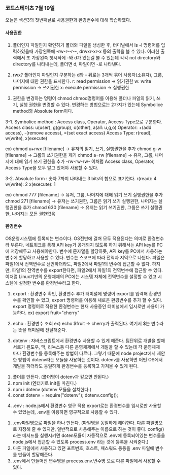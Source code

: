 ### 코드스테이츠 7월 19일

오늘은 섹션3의 첫번째날로 사용권한과 환경변수에 대해 학습하였다.

#### 사용권한

1. 폴더인지 파일인지 확인하기
   폴더와 파일을 생성한 후, 터미널에서 ls -l 명령어를 입력하였을때 가장왼쪽에 -rw-r--r--, drwxr-xr-x 등의 출력을 볼 수 있다.
   이러한 출력에서 또 가장왼쪽 첫시작에 -와 d가 있는걸 볼 수 있는데 각각 not directory와 directory를 나타내는데, 폴더면 d, 파일이면 -로 나타낸다.

2. rwx?
   폴더인지 파일인지 구분하는 d와 - 뒤로는 3개씩 묶어 사용자(소유자), 그룹, 나머지에 대한 권한을 표시한다.
   r: read permission -> 읽기권한
   w: write permission -> 쓰기권한
   x: execute permission -> 실행권한

3. 권한을 변경하는 명령어 chmod
   chmod명령어를 이용해 폴더나 파일의 읽기, 쓰기, 실행 권한을 변경할 수 있다.
   변경하는 방법으로는 2가지가 있는데 Symbolice method와 Absolute form이다.

3-1. Symbolice method : Access class, Operator, Access Type으로 구분한다.
Access class: u(user), g(group), o(other), a(all: u,g,o)
Operator: +(add access), -(remove access), =(set exact access)
Access Type: r(read), w(write), x(execute)

ex)
chmod u+rwx [filename] -> 유저의 읽기, 쓰기, 실행권한을 추가
chmod g-w [filename] -> 그룹의 쓰기권한을 제거
chmod a=rw [filename] -> 유저, 그룹, 나머지에 대해 읽기 쓰기 권한을 추가 -rw-rw-rw-
이처럼 Access class, Operator, Access Type을 모두 알고 있어야 사용할 수 있다.

3-2. Absolute form : 숫자 7까지 나타내는 3 bits의 합으로 표기한다.
r(read): 4
w(write): 2
x(execute): 1

ex)
chmod 777 [filename] -> 유저, 그룹, 나머지에 대해 읽기 쓰기 실행권한을 추가
chmod 271 [filename] -> 유저는 쓰기권한, 그룹은 읽기 쓰기 실행권한, 나머지는 실행권한을 추가
chmod 630 [filename] -> 유저는 읽기 쓰기권한, 그룹은 쓰기 실행권한, 나머지는 모든 권한없음

#### 환경변수

OS운영시스템에 등록되는 변수이다. OS전반에 걸쳐 모두 적용된다는 의미로 환경변수라 부른다.
네트워크를 통해 API key가 공개되지 않도록 하기 위해서는 API key를 PC에 저장해두고 사용해야한다.
변수에 문자열을 할당하듯, API key를 PC에서 사용하는 변수에 할당하고 사용할 수 있다. 변수는 스코프에 따라 전역과 지역으로 나뉜다.
파일은 파일1에서 전역변수로 선언하더라도, 파일2에서 파일1의 변수에 접근할 수 없다. 하지만, 파일1의 전역변수를 export한다면, 파일2에서 파일1의 전역변수에 접근할 수 있다.
이처럼 Linux기반의 운영체제의 PC에는 시스템 자체에 전역변수를 설정할 수 있고 시스템에 설정한 변수를 환경변수라고 한다.

1. export : 환경변수 확인, 환경변수 추가
   터미널에 명령어 export를 입력해 환경변수를 확인할 수 있고, export 명령어를 이용해 새로운 환경변수를 추가 할 수 있다.
   export 명령어로 적용한 환경변수는 현재 사용중인 터미널에서 임시로만 사용이 가능하다.
   ex) export fruit="cherry"

2. echo : 환경변수 조회
   ex) echo $fruit -> cherry가 출력된다. 여기서 $는 변수라는 뜻을 터미널에 전달해준다.

3. dotenv : 자바스크립트에서 환경변수 사용할 수 있게 해준다.
   팀단위로 개발을 할때 서로가 윈도우, 맥, 리눅스등 다른 운영체제에서 개발을 할 수 있는데 각 운영체제 마다 환경변수를 등록해주는 방법이 다르다.
   그렇기 때문에 node project에서 제안한 방법이 dotenv라는 모듈을 사용하는 것이다.
   dotenv를 사용하면 어떤 OS에서 개발을 하더라도 동일하게 환경변수를 등록하고 가져올 수 있게 된다.

1) 폴더를 만든다. (폴더명이 dotenv과 같으면 안된다.)
2) npm init (엔터키로 init을 마친다.)
3) npm i dotenv (dotenv 모듈을 설치한다.)
4) const dotenv = require("dotenv");
   dotenv.config();

4. .env : node.js에서 환경변수 영구 적용
   export로는 환경변수를 임시로만 사용할 수 있었는데, .env을 이용하면 영구적으로 사용할 수 있다.

1) .env파일명으로 파일을 하나 만든다. (파일명을 동일하게 해야한다. 다른 파일명으로 지정해 줄 수 있지만, 일반적으로 사용해주는 이름으로 하는 것이 좋다.
   config()라는 메서드를 실행시키면 doten모듈이 자동적으로 .env에 등록되어있는 변수들을 node.js에서 접근할 수 있도록 process.env 라는 것에 등록을 시켜준다.)
2) 다른 파일에서 사용하고 있던 포트번호, 호스트, 패스워드 등등을 .env 파일에 변수를 만들어 할당해준다.
3) .env에서 만들어진 변수명을 process.env.변수명 으로 다른 파일에서 사용할 수 있다.
